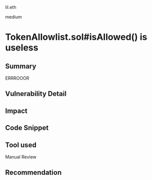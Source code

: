 lil.eth

medium

# TokenAllowlist.sol#isAllowed() is useless

## Summary
ERRROOOR

## Vulnerability Detail


## Impact


## Code Snippet

## Tool used

Manual Review

## Recommendation

